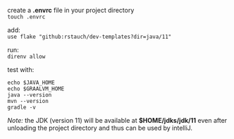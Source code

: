 create a **.envrc** file in your project directory  
`touch .envrc`

add:  
`use flake "github:rstauch/dev-templates?dir=java/11"`

run:  
`direnv allow`

test with:  
```
echo $JAVA_HOME
echo $GRAALVM_HOME
java --version
mvn --version
gradle -v
```

*Note:*  the JDK (version 11) will be available at **$HOME/jdks/jdk/11** even after unloading the project directory and thus can be used by intelliJ.